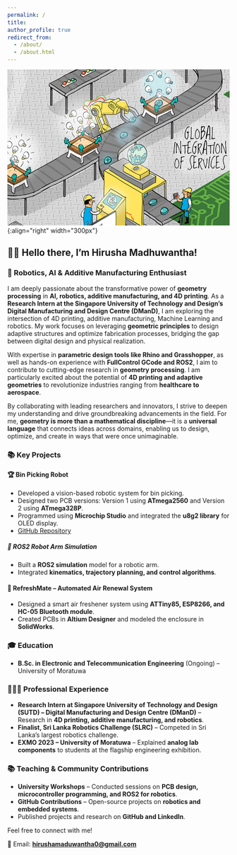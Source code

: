 ```yaml
---
permalink: /
title: 
author_profile: true
redirect_from: 
  - /about/
  - /about.html
---
```


![Cartoon Infographic of Combining Additive Manufacturing, Robotics, and AI](/images/Header_image.jpg){:align="right" width="300px"}

## 👋🏼 Hello there, I’m Hirusha Madhuwantha!

### 🤖 Robotics, AI & Additive Manufacturing Enthusiast

I am deeply passionate about the transformative power of **geometry processing** in **AI, robotics, additive manufacturing, and 4D printing**. As a **Research Intern at the Singapore University of Technology and Design’s Digital Manufacturing and Design Centre (DManD)**, I am exploring the intersection of 4D printing, additive manufacturing, Machine Learning and robotics. My work focuses on leveraging **geometric principles** to design adaptive structures and optimize fabrication processes, bridging the gap between digital design and physical realization.

With expertise in **parametric design tools like Rhino and Grasshopper**, as well as hands-on experience with **FullControl GCode and ROS2**, I aim to contribute to cutting-edge research in **geometry processing**. I am particularly excited about the potential of **4D printing and adaptive geometries** to revolutionize industries ranging from **healthcare to aerospace**.

By collaborating with leading researchers and innovators, I strive to deepen my understanding and drive groundbreaking advancements in the field. For me, **geometry is more than a mathematical discipline**—it is a **universal language** that connects ideas across domains, enabling us to design, optimize, and create in ways that were once unimaginable.

### 📚 Key Projects

#### 🏆 Bin Picking Robot
- Developed a vision-based robotic system for bin picking.
- Designed two PCB versions: Version 1 using **ATmega2560** and Version 2 using **ATmega328P**.
- Programmed using **Microchip Studio** and integrated the **u8g2 library** for OLED display.
- [GitHub Repository](https://github.com/mora-bprs/Bin-picking-source-code/tree/main)

##### 🤖 ROS2 Robot Arm Simulation
- Built a **ROS2 simulation** model for a robotic arm.
- Integrated **kinematics, trajectory planning, and control algorithms**.

#### 🚀 RefreshMate – Automated Air Renewal System
- Designed a smart air freshener system using **ATTiny85, ESP8266, and HC-05 Bluetooth module**.
- Created PCBs in **Altium Designer** and modeled the enclosure in **SolidWorks**.

### 🎓 Education
- **B.Sc. in Electronic and Telecommunication Engineering** (Ongoing) – University of Moratuwa

### 👨🏻‍🔬 Professional Experience
- **Research Intern at Singapore University of Technology and Design (SUTD) – Digital Manufacturing and Design Centre (DManD)** – Research in **4D printing, additive manufacturing, and robotics**.
- **Finalist, Sri Lanka Robotics Challenge (SLRC)** – Competed in Sri Lanka’s largest robotics challenge.
- **EXMO 2023 – University of Moratuwa** – Explained **analog lab components** to students at the flagship engineering exhibition.

### 📚 Teaching & Community Contributions
- **University Workshops** – Conducted sessions on **PCB design, microcontroller programming, and ROS2 for robotics**.
- **GitHub Contributions** – Open-source projects on **robotics and embedded systems**.
- Published projects and research on **GitHub and LinkedIn**.

Feel free to connect with me!

📧 Email: **hirushamaduwantha0@gmail.com**

